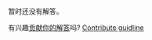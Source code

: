 
暂时还没有解答。

有兴趣[贡献你的解答](https://github.com/BFEdev/BFE.dev-solutions/blob/main/problem/event-delegation_zh.md)吗? [Contribute guidline](https://github.com/BFEdev/BFE.dev-solutions#how-to-contribute)
